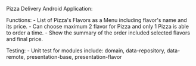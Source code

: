 Pizza Delivery Android Application:

Functions:
    - List of Pizza's Flavors as a Menu including flavor's name and its price.
    - Can choose maximum 2 flavor for Pizza and only 1 Pizza is able to order a time.
    - Show the summary of the order included selected flavors and final price.

Testing:
    - Unit test for modules include: domain, data-repository, data-remote, presentation-base, presentation-flavor